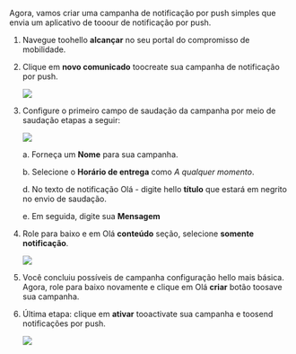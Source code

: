 Agora, vamos criar uma campanha de notificação por push simples que envia um aplicativo de tooour de notificação por push.

1. Navegue toohello **alcançar** no seu portal do compromisso de mobilidade.
2. Clique em **novo comunicado** toocreate sua campanha de notificação por push.
   
    ![](./media/mobile-engagement-windows-push-campaign/new-announcement.png)
3. Configure o primeiro campo de saudação da campanha por meio de saudação etapas a seguir:
   
    ![](./media/mobile-engagement-windows-push-campaign/campaign-first-params.png)
   
    a. Forneça um **Nome** para sua campanha.
   
    b. Selecione o **Horário de entrega** como *A qualquer momento*.
   
    d. No texto de notificação Olá - digite hello **título** que estará em negrito no envio de saudação.
   
    e. Em seguida, digite sua **Mensagem**
4. Role para baixo e em Olá **conteúdo** seção, selecione **somente notificação**.
   
    ![](./media/mobile-engagement-windows-push-campaign/campaign-content.png)
5. Você concluiu possíveis de campanha configuração hello mais básica. Agora, role para baixo novamente e clique em Olá **criar** botão toosave sua campanha.
6. Última etapa: clique em **ativar** tooactivate sua campanha e toosend notificações por push.
   
    ![](./media/mobile-engagement-windows-push-campaign/campaign-activate.png)

